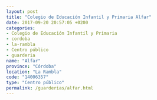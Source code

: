 ```yaml
---
layout: post
title: "Colegio de Educación Infantil y Primaria Alfar"
date: 2017-09-20 20:57:05 +0200
categories:
- Colegio de Educación Infantil y Primaria
- cordoba
- la-rambla
- Centro público
- guarderia
name: "Alfar"
province: "Córdoba"
location: "La Rambla"
code: "14006357"
type: "Centro público"
permalink: /guarderias/alfar.html
---
```

